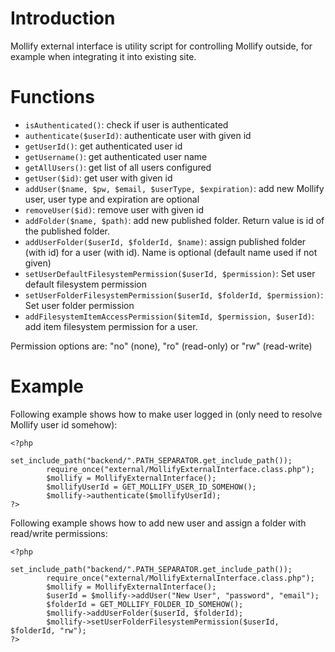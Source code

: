 # Introduction #

Mollify external interface is utility script for controlling Mollify outside, for example when integrating it into existing site.


# Functions #
  * `isAuthenticated()`: check if user is authenticated
  * `authenticate($userId)`: authenticate user with given id
  * `getUserId()`: get authenticated user id
  * `getUsername()`: get authenticated user name
  * `getAllUsers()`: get list of all users configured
  * `getUser($id)`: get user with given id
  * `addUser($name, $pw, $email, $userType, $expiration)`: add new Mollify user, user type and expiration are optional
  * `removeUser($id)`: remove user with given id
  * `addFolder($name, $path)`: add new published folder. Return value is id of the published folder.
  * `addUserFolder($userId, $folderId, $name)`: assign published folder (with id) for a user (with id). Name is optional (default name used if not given)
  * `setUserDefaultFilesystemPermission($userId, $permission)`: Set user default filesystem permission
  * `setUserFolderFilesystemPermission($userId, $folderId, $permission)`: Set user folder permission
  * `addFilesystemItemAccessPermission($itemId, $permission, $userId)`: add item filesystem permission for a user.

Permission options are: "no" (none), "ro" (read-only) or "rw" (read-write)

# Example #

Following example shows how to make user logged in (only need to resolve Mollify user id somehow):
```
<?php 
        set_include_path("backend/".PATH_SEPARATOR.get_include_path()); 
        require_once("external/MollifyExternalInterface.class.php"); 
        $mollify = MollifyExternalInterface(); 
        $mollifyUserId = GET_MOLLIFY_USER_ID_SOMEHOW();
        $mollify->authenticate($mollifyUserId); 
?>
```

Following example shows how to add new user and assign a folder with read/write permissions:
```
<?php 
        set_include_path("backend/".PATH_SEPARATOR.get_include_path()); 
        require_once("external/MollifyExternalInterface.class.php"); 
        $mollify = MollifyExternalInterface(); 
        $userId = $mollify->addUser("New User", "password", "email");
        $folderId = GET_MOLLIFY_FOLDER_ID_SOMEHOW();
        $mollify->addUserFolder($userId, $folderId);
        $mollify->setUserFolderFilesystemPermission($userId, $folderId, "rw"); 
?>
```